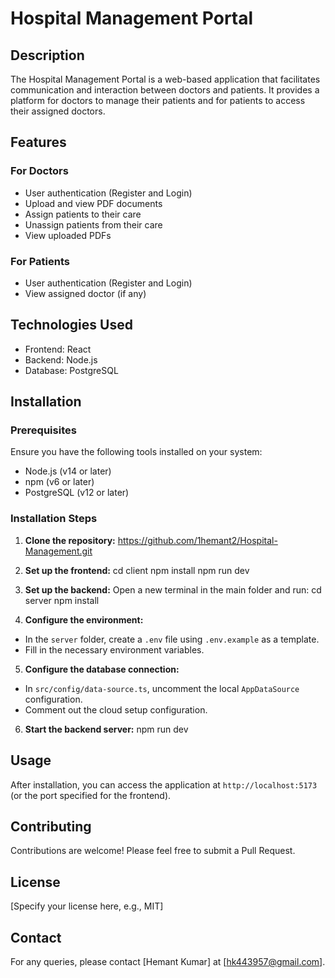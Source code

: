 # Hospital Management Portal

## Description
The Hospital Management Portal is a web-based application that facilitates communication and interaction between doctors and patients. It provides a platform for doctors to manage their patients and for patients to access their assigned doctors.

## Features

### For Doctors
- User authentication (Register and Login)
- Upload and view PDF documents
- Assign patients to their care
- Unassign patients from their care
- View uploaded PDFs

### For Patients
- User authentication (Register and Login)
- View assigned doctor (if any)

## Technologies Used
- Frontend: React
- Backend: Node.js
- Database: PostgreSQL

## Installation

### Prerequisites
Ensure you have the following tools installed on your system:
- Node.js (v14 or later)
- npm (v6 or later)
- PostgreSQL (v12 or later)

### Installation Steps

1. **Clone the repository:**
https://github.com/1hemant2/Hospital-Management.git


2. **Set up the frontend:**
cd client
npm install
npm run dev

3. **Set up the backend:**
Open a new terminal in the main folder and run:
cd server
npm install

4. **Configure the environment:**
- In the `server` folder, create a `.env` file using `.env.example` as a template.
- Fill in the necessary environment variables.

5. **Configure the database connection:**
- In `src/config/data-source.ts`, uncomment the local `AppDataSource` configuration.
- Comment out the cloud setup configuration.

6. **Start the backend server:**
npm run dev

## Usage
After installation, you can access the application at `http://localhost:5173` (or the port specified for the frontend).

## Contributing
Contributions are welcome! Please feel free to submit a Pull Request.

## License
[Specify your license here, e.g., MIT]

## Contact
For any queries, please contact [Hemant Kumar] at [hk443957@gmail.com].
